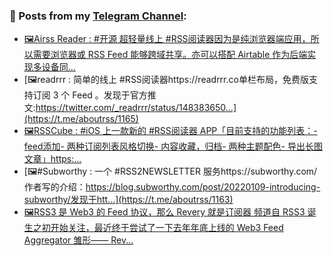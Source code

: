 ### 📰 Posts from my [Telegram Channel](https://t.me/s/aboutrss):
<!-- BLOG-POST-LIST:START -->
- [🖼Airss Reader : #开源  超轻量线上 #RSS阅读器因为是纯浏览器端应用，所以需要浏览器或 RSS Feed 能够跨域共享。亦可以搭配 Airtable 作为后端实现多设备同...](https://t.me/aboutrss/1166)
- [🖼readrrr : 简单的线上 #RSS阅读器https://readrrr.co单栏布局，免费版支持订阅 3 个 Feed 。发现于官方推文:https://twitter.com/_readrrr/status/148383650...](https://t.me/aboutrss/1165)
- [🖼RSSCube : #iOS 上一款新的 #RSS阅读器 APP「目前支持的功能列表：- feed添加- 两种订阅列表风格切换- 内容收藏，归档- 两种主题配色- 导出长图文章」https:...](https://t.me/aboutrss/1164)
- [🖼#Subworthy : 一个 #RSS2NEWSLETTER 服务https://subworthy.com/作者写的介绍：https://blog.subworthy.com/post/20220109-introducing-subworthy/发现于htt...](https://t.me/aboutrss/1163)
- [🖼RSS3 是 Web3 的 Feed 协议，那么 Revery 就是订阅器 频道自 RSS3 诞生之初开始关注，最近终于尝试了一下去年年底上线的 Web3 Feed Aggregator 雏形—— Rev...](https://t.me/aboutrss/1162)
<!-- BLOG-POST-LIST:END -->

<!--
**AboutRSS/AboutRSS** is a ✨ _special_ ✨ repository because its `README.md` (this file) appears on your GitHub profile.

Here are some ideas to get you started:

- 🔭 I’m currently working on ...
- 🌱 I’m currently learning ...
- 👯 I’m looking to collaborate on ...
- 🤔 I’m looking for help with ...
- 💬 Ask me about ...
- 📫 How to reach me: ...
- 😄 Pronouns: ...
- ⚡ Fun fact: ...
-->
